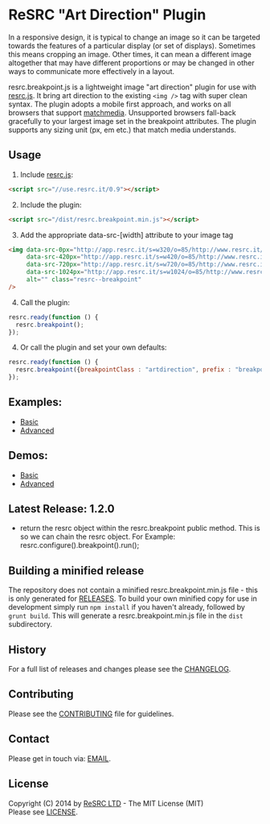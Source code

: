 # ReSRC "Art Direction" Plugin

In a responsive design, it is typical to change an image so it can be targeted towards the features of a particular display (or set of displays). Sometimes this means cropping an image. Other times, it can mean a different image altogether that may have different proportions or may be changed in other ways to communicate more effectively in a layout.

resrc.breakpoint.js is a lightweight image "art direction" plugin for use with [resrc.js](https://github.com/resrcit/resrc.js). It bring art direction to the existing ```<img />``` tag with super clean syntax. The plugin adopts a mobile first approach, and works on all browsers that support [matchmedia](http://caniuse.com/matchmedia). Unsupported browsers fall-back gracefully to your largest image set in the breakpoint attributes. The plugin supports any sizing unit (px, em etc.) that match media understands. 

## Usage

1. Include [resrc.js](http://use.resrc.it/0.9):

  ```html
  <script src="//use.resrc.it/0.9"></script>
  ```

2. Include the plugin:

  ```html
  <script src="/dist/resrc.breakpoint.min.js"></script>
  ```

3. Add the appropriate data-src-[width] attribute to your image tag

  ```html
  <img data-src-0px="http://app.resrc.it/s=w320/o=85/http://www.resrc.it/img/demo/preferred.jpg"  
       data-src-420px="http://app.resrc.it/s=w420/o=85/http://www.resrc.it/img/demo/preview.jpg"  
       data-src-720px="http://app.resrc.it/s=w720/o=85/http://www.resrc.it/img/demo/hidpi.jpg"  
       data-src-1024px="http://app.resrc.it/s=w1024/o=85/http://www.resrc.it/img/demo/css.jpg"  
       alt="" class="resrc--breakpoint"
  />
  ```

4. Call the plugin:

  ```javascript
  resrc.ready(function () {
    resrc.breakpoint();
  });
  ```
  
4. Or call the plugin and set your own defaults:

  ```javascript
  resrc.ready(function () {
    resrc.breakpoint({breakpointClass : "artdirection", prefix : "breakpoint-src-"});
  });
  ```
      
## Examples:

* [Basic](https://github.com/resrcit/resrc.breakpoint.js/blob/master/examples/example.html)
* [Advanced](https://github.com/resrcit/resrc.breakpoint.js/blob/master/examples/example-advanced.html)

## Demos:

* [Basic](http://jsfiddle.net/v4s26)
* [Advanced](http://jsfiddle.net/j5rv6)

## Latest Release: 1.2.0

* return the resrc object within the resrc.breakpoint public method. This is so we can chain the resrc object. For Example: resrc.configure().breakpoint().run();


## Building a minified release

The repository does not contain a minified resrc.breakpoint.min.js file - this is only generated
for [RELEASES](https://github.com/resrcit/resrc.breakpoint.js/releases). To build your own minified copy
for use in development simply run ```npm install``` if you haven't already, followed by ```grunt build```.
This will generate a resrc.breakpoint.min.js file in the `dist` subdirectory.

## History

For a full list of releases and changes please see the [CHANGELOG](https://github.com/resrcit/resrc.breakpoint.js/blob/master/CHANGELOG.md).

## Contributing

Please see the [CONTRIBUTING](https://github.com/resrcit/resrc.breakpoint.js/blob/master/CONTRIBUTING.md) file for guidelines.

## Contact

Please get in touch via: [EMAIL](mailto:support@resrc.it).

## License

Copyright (C) 2014 by [ReSRC LTD](http://www.resrc.it) - The MIT License (MIT)  
Please see [LICENSE](https://github.com/resrcit/resrc.breakpoint.js/blob/master/LICENSE).